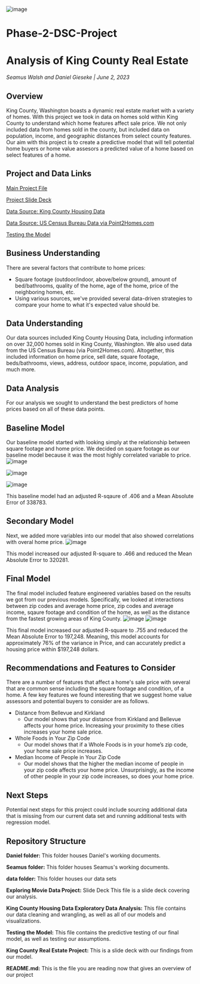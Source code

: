 ![image](https://github.com/SeamusW/Phase-2-DSC-Project/assets/32468677/53544128-e77e-4368-ae5f-492f54a53bc4)


# Phase-2-DSC-Project
# Analysis of King County Real Estate

*Seamus Walsh and Daniel Gieseke | June 2, 2023*

## Overview
King County, Washington boasts a dynamic real estate market with a variety of homes.  With this project we took in data on homes sold within King County to understand which home features affect sale price.  We not only included data from homes sold in the county, but included data on population, income, and geographic distances from select county features.  Our aim with this project is to create a predictive model that will tell potential home buyers or home value assesors a predicted value of a home based on select features of a home.

## Project and Data Links
<a href="https://github.com/SeamusW/Phase-2-DSC-Project/blob/main/King%20County%20Housing%20Data%20Exploratory%20Data%20Analysis.ipynb">Main Project File</a>

<a href="https://github.com/SeamusW/Phase-2-DSC-Project/blob/main/King%20County%20Real%20Estate%20Project.pdf">Project Slide Deck</a>

<a href="https://github.com/learn-co-curriculum/dsc-phase-2-project-v2-5/tree/main/data">Data Source: King County Housing Data</a>

<a href="https://www.point2homes.com/US/Neighborhood/WA/King-County-Demographics.html">Data Source: US Census Bureau Data via Point2Homes.com</a>

<a href="https://www.point2homes.com/US/Neighborhood/WA/King-County-Demographics.html">Testing the Model</a>

## Business Understanding
There are several factors that contribute to home prices:
<ul>
  <li>Square footage (outdoor/indoor, above/below ground), amount of bed/bathrooms, quality of the home, age of the home, price of the neighboring homes, etc.
  <li>Using various sources, we've provided several data-driven strategies to compare your home to what it's expected value should be.
</ul>

## Data Understanding
Our data sources included King County Housing Data, including information on over 32,000 homes sold in King County, Washington. We also used data from the US Census Bureau (via Point2Homes.com). Altogether, this included information on home price, sell date, square footage, beds/bathrooms, views, address, outdoor space, income, population, and much more.


## Data Analysis
For our analysis we sought to understand the best predictors of home prices based on all of these data points. 
    
## Baseline Model
Our baseline model started with looking simply at the relationship between square footage and home price. We decided on square footage as our baseline model because it was the most highly correlated variable to price.
![image](https://github.com/SeamusW/Phase-2-DSC-Project/assets/32468677/eb37e592-8483-401e-a3b6-e9b141572445)


    
![image](https://github.com/SeamusW/Phase-2-DSC-Project/assets/32468677/10d410a2-8495-44be-965b-6feeca4bd121)

    
![image](https://github.com/SeamusW/Phase-2-DSC-Project/assets/32468677/21ceda31-133d-4272-b8d2-b0e5e4622d24)

This baseline model had an adjusted R-sqaure of .406 and a Mean Absolute Error of 338783.
    
## Secondary Model
Next, we added more variables into our model that also showed correlations with overal home price.
![image](https://github.com/SeamusW/Phase-2-DSC-Project/assets/32468677/e0b63e82-57be-4349-8b7a-114566451af2)

This model increased our adjusted R-square to .466 and reduced the Mean Absolute Error to 320281.
    
## Final Model
The final model included feature engineered variables based on the results we got from our previous models. Specifically, we looked at interactions between zip codes and average home price, zip codes and average income, sqaure footage and condition of the home, as well as the distance from the fastest growing areas of King County.
![image](https://github.com/SeamusW/Phase-2-DSC-Project/assets/32468677/27aaa0e9-7706-4c00-ab42-bf9c1bd266ce)
![image](https://github.com/SeamusW/Phase-2-DSC-Project/assets/32468677/b90a8bfe-cc62-41d6-bbde-2cde99768181)

    
This final model increased our adjusted R-square to .755 and reduced the Mean Absolute Error to 197,248.
Meaning, this model accounts for approximately 76% of the variance in Price, and can accurately predict a housing price within $197,248 dollars.

## Recommendations and Features to Consider
There are a number of features that affect a home's sale price with several that are common sense including the square footage and condition, of a home.  A few key features we found interesting that we suggest home value assessors and potential buyers to consider are as follows.
<ul>
<li>Distance from Bellevue and Kirkland
<ul><li>Our model shows that your distance from Kirkland and Bellevue affects your home price.  Increasing your proximity to these cities increases your home sale price.</ul>
  
<li>Whole Foods in Your Zip Code
<ul><li>Our model shows that if a Whole Foods is in your home’s zip code, your home sale price increases.</ul>

<li>Median Income of People in Your Zip Code
<ul><li>Our model shows that the higher the median income of people in your zip code affects your home price.  Unsurprisingly, as the income of other people in your zip code increases, so does your home price.</ul>
</ul>

## Next Steps
Potential next steps for this project could include sourcing additional data that is missing from our current data set and running additional tests with regression model.

## Repository Structure
<b>Daniel folder:</b> This folder houses Daniel's working documents.

<b>Seamus folder:</b> This folder houses Seamus's working documents.

<b>data folder:</b> This folder houses our data sets

<b>Exploring Movie Data Project:</b> Slide Deck This file is a slide deck covering our analysis.

<b>King County Housing Data Exploratory Data Analysis:</b> This file contains our data cleaning and wrangling, as well as all of our models and visualizations.

<b>Testing the Model:</b> This file contains the predictive testing of our final model, as well as testing our assumptions.

<b>King County Real Estate Project:</b> This is a slide deck with our findings from our model.
    
<b>README.md:</b> This is the file you are reading now that gives an overview of our project
